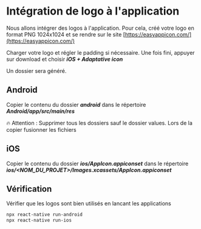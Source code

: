 # Intégration de logo à l'application

Nous allons intégrer des logos à l'application. Pour cela, créé votre logo en format PNG 1024x1024 et se rendre sur le site [https://easyappicon.com/](https://easyappicon.com/)

Charger votre logo et régler le padding si nécessaire. Une fois fini, appuyer sur download et choisir ***iOS + Adaptative icon***

Un dossier sera généré.

## Android

Copier le contenu du dossier ***android*** dans le répertoire ***Android/app/src/main/res***

:fire: Attention : Supprimer tous les dossiers sauf le dossier values. Lors de la copier fusionner les fichiers

## iOS

Copier le contenu du dossier ***ios/AppIcon.appiconset*** dans le répertoire ***ios/<NOM_DU_PROJET>/Images.xcassets/AppIcon.appiconset***

## Vérification

Vérifier que les logos sont bien utilisés en lancant les applications

```zsh
npx react-native run-android
npx react-native run-ios
```
